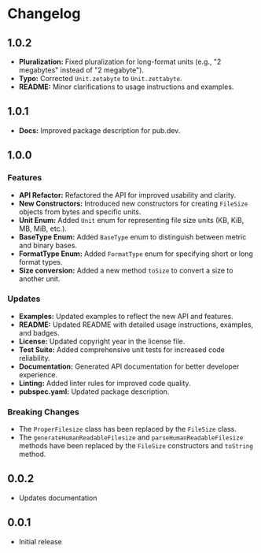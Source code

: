 # Changelog

## 1.0.2
*   **Pluralization:** Fixed pluralization for long-format units (e.g., "2 megabytes" instead of "2 megabyte").
*   **Typo:** Corrected `Unit.zetabyte` to `Unit.zettabyte`.
*   **README:** Minor clarifications to usage instructions and examples.

## 1.0.1
*   **Docs:** Improved package description for pub.dev.

## 1.0.0

### Features

*   **API Refactor:** Refactored the API for improved usability and clarity.
*   **New Constructors:** Introduced new constructors for creating `FileSize` objects from bytes and specific units.
*   **Unit Enum:** Added `Unit` enum for representing file size units (KB, KiB, MB, MiB, etc.).
*   **BaseType Enum:** Added `BaseType` enum to distinguish between metric and binary bases.
*   **FormatType Enum:** Added `FormatType` enum for specifying short or long format types.
*   **Size conversion:** Added a new method `toSize` to convert a size to another unit.

### Updates

*   **Examples:** Updated examples to reflect the new API and features.
*   **README:** Updated README with detailed usage instructions, examples, and badges.
*   **License:** Updated copyright year in the license file.
*   **Test Suite:** Added comprehensive unit tests for increased code reliability.
*   **Documentation:** Generated API documentation for better developer experience.
*   **Linting:** Added linter rules for improved code quality.
*   **pubspec.yaml:** Updated package description.

### Breaking Changes

*   The `ProperFilesize` class has been replaced by the `FileSize` class.
*   The `generateHumanReadableFilesize` and `parseHumanReadableFilesize` methods have been replaced by the `FileSize` constructors and `toString` method.

## 0.0.2
- Updates documentation
  
## 0.0.1
- Initial release
